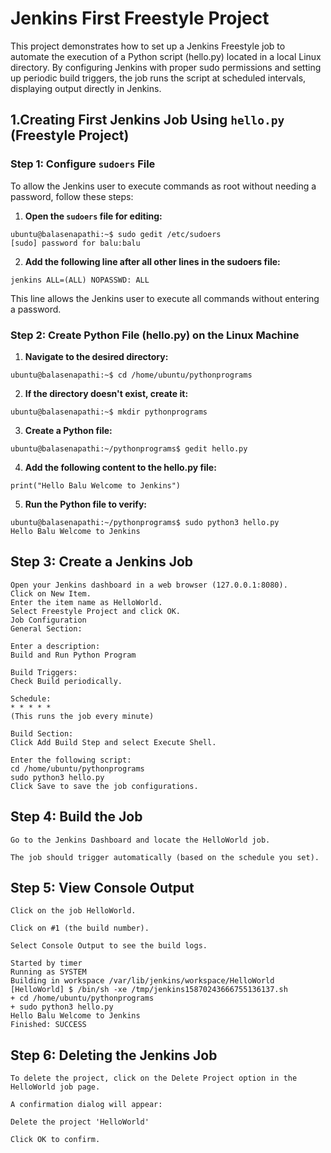 # Jenkins First Freestyle Project

This project demonstrates how to set up a Jenkins Freestyle job to automate the execution of a Python script (hello.py) 
located in a local Linux directory. By configuring Jenkins with proper sudo permissions and setting up periodic build 
triggers, the job runs the script at scheduled intervals, displaying output directly in Jenkins.

##  1.Creating First Jenkins Job Using `hello.py` (Freestyle Project)

### Step 1: Configure `sudoers` File
To allow the Jenkins user to execute commands as root without needing a password, follow these steps:

1. **Open the `sudoers` file for editing:**
```
ubuntu@balasenapathi:~$ sudo gedit /etc/sudoers
[sudo] password for balu:balu
```
2. **Add the following line after all other lines in the sudoers file:**
```
jenkins ALL=(ALL) NOPASSWD: ALL
```
This line allows the Jenkins user to execute all commands without entering a password.

### Step 2: Create Python File (hello.py) on the Linux Machine
1. **Navigate to the desired directory:**
```
ubuntu@balasenapathi:~$ cd /home/ubuntu/pythonprograms
```
2. **If the directory doesn't exist, create it:**
```
ubuntu@balasenapathi:~$ mkdir pythonprograms
```
3. **Create a Python file:**
```
ubuntu@balasenapathi:~/pythonprograms$ gedit hello.py
```
4. **Add the following content to the hello.py file:**
```
print("Hello Balu Welcome to Jenkins")
```
5. **Run the Python file to verify:**
```
ubuntu@balasenapathi:~/pythonprograms$ sudo python3 hello.py
Hello Balu Welcome to Jenkins
```

## Step 3: Create a Jenkins Job
```
Open your Jenkins dashboard in a web browser (127.0.0.1:8080).
Click on New Item.
Enter the item name as HelloWorld.
Select Freestyle Project and click OK.
Job Configuration
General Section:

Enter a description:
Build and Run Python Program

Build Triggers:
Check Build periodically.

Schedule:
* * * * *
(This runs the job every minute)

Build Section:
Click Add Build Step and select Execute Shell.

Enter the following script:
cd /home/ubuntu/pythonprograms
sudo python3 hello.py
Click Save to save the job configurations.
```

## Step 4: Build the Job
```
Go to the Jenkins Dashboard and locate the HelloWorld job.

The job should trigger automatically (based on the schedule you set).
```

## Step 5: View Console Output
```
Click on the job HelloWorld.

Click on #1 (the build number).

Select Console Output to see the build logs.

Started by timer
Running as SYSTEM
Building in workspace /var/lib/jenkins/workspace/HelloWorld
[HelloWorld] $ /bin/sh -xe /tmp/jenkins15870243666755136137.sh
+ cd /home/ubuntu/pythonprograms
+ sudo python3 hello.py
Hello Balu Welcome to Jenkins
Finished: SUCCESS
```
## Step 6: Deleting the Jenkins Job
```
To delete the project, click on the Delete Project option in the HelloWorld job page.

A confirmation dialog will appear:

Delete the project 'HelloWorld'

Click OK to confirm.
```

















